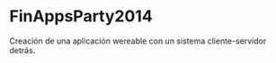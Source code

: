 FinAppsParty2014
================

Creación de una aplicación wereable con un sistema cliente-servidor detrás.
